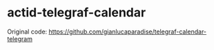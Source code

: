# actid-telegraf-calendar

Original code: https://github.com/gianlucaparadise/telegraf-calendar-telegram
